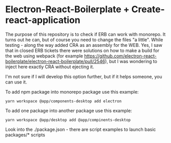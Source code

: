 # Electron-React-Boilerplate + Create-react-application

The purpose of this repository is to check if ERB can work with monorepo. It turns out he can, but of course you need to change the files "a little". While testing - along the way added CRA as an assembly for the WEB. Yes, I saw that in closed ERB tickets there were solutions on how to make a build for the web using webpack (for example https://github.com/electron-react-boilerplate/electron-react-boilerplate/pull/2546), but I was wondering to inject here exactly CRA without ejecting it.

I'm not sure if I will develop this option further, but if it helps someone, you can use it.


To add npm package into monorepo package use this example:
```
yarn workspace @app/components-desktop add electron
```
To add one package into another package use this example:
```
yarn workspace @app/desktop add @app/compinents-desktop
```

Look into the ./package.json - there are script examples to launch basic packages/* scripts
